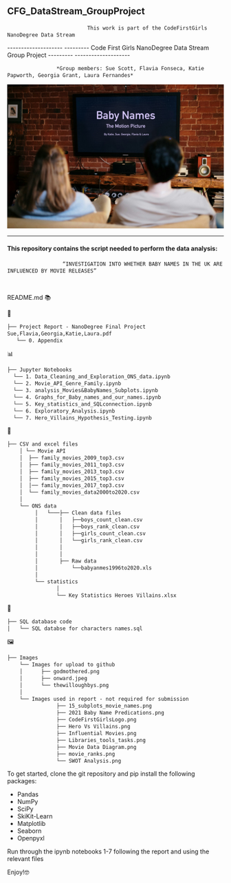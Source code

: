 ## CFG_DataStream_GroupProject
                              This work is part of the CodeFirstGirls NanoDegree Data Stream 


-------------------- ---------   Code First Girls NanoDegree Data Stream Group Project  --------- --------------------

                    *Group members: Sue Scott, Flavia Fonseca, Katie Papworth, Georgia Grant, Laura Fernandes* 


![](https://github.com/Fernandes2692/CFG_DataStream_GroupProject/blob/main/Images/BabyNames_Movie1.jpeg)


  ---
 
#### This repository contains the script needed to perform the data analysis: 
                      “INVESTIGATION INTO WHETHER BABY NAMES IN THE UK ARE INFLUENCED BY MOVIE RELEASES” 
 
 <br/>
 
README.md :books: 

:page_facing_up:
  
    ├── Project Report - NanoDegree Final Project Sue,Flavia,Georgia,Katie,Laura.pdf
       └── 0. Appendix
       
:bar_chart:

    ├── Jupyter Notebooks 
      └── 1. Data_Cleaning_and_Exploration_ONS_data.ipynb 
      └── 2. Movie_API_Genre_Family.ipynb 
      └── 3. analysis_Movies&BabyNames_Subplots.ipynb
      └── 4. Graphs_for_Baby_names_and_our_names.ipynb
      └── 5. Key_statistics_and_SQLconnection.ipynb
      └── 6. Exploratory_Analysis.ipynb 
      └── 7. Hero_Villains_Hypothesis_Testing.ipynb 
      
:notebook_with_decorative_cover:

    ├── CSV and excel files
        │ └── Movie API
        │  ├── family_movies_2009_top3.csv 
        │  ├── family_movies_2011_top3.csv 
        │  ├── family_movies_2013_top3.csv 
        │  ├── family_movies_2015_top3.csv 
        │  │── family_movies_2017_top3.csv
        │  └── family_movies_data2000to2020.csv
        │  
        └── ONS data 
             │   └───├── Clean data files 
             │       │   ├──boys_count_clean.csv
             │       │   ├──boys_rank_clean.csv
             │       │   ├──girls_count_clean.csv
             │       │   └──girls_rank_clean.csv
             │       │
             │       │        
             │       ├── Raw data
             │           └──babyanmes1996to2020.xls
             │
             └── statistics 
                    │
                    └── Key Statistics Heroes Villains.xlsx 
                   
:file_folder:
    
    ├── SQL database code
    │   └── SQL databse for characters names.sql
     
:framed_picture:

    ├── Images
        └── Images for upload to github
        │      ├── godmothered.png
        │      ├── onward.jpeg
        │      └── thewilloughbys.png
        │
        └── Images used in report - not required for submission
                    ├── 15_subplots_movie_names.png
                    ├── 2021 Baby Name Predications.png
                    ├── CodeFirstGirlsLogo.png
                    ├── Hero Vs Villains.png
                    ├── Influential Movies.png
                    ├── Libraries_tools_tasks.png
                    ├── Movie Data Diagram.png
                    ├── movie_ranks.png
                    └── SWOT Analysis.png
                    


To get started, clone the git repository and pip install the following packages:

-  Pandas
-  NumPy
-  SciPy
-  SkiKit-Learn
-  Matplotlib 
-  Seaborn
-  Openpyxl


Run through the ipynb notebooks 1-7 following the report and using the relevant files


Enjoy!:nerd_face:

